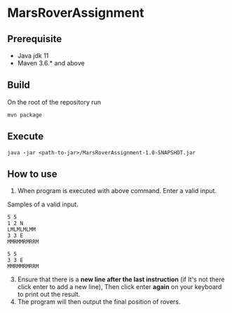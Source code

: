 # MarsRoverAssignment

## Prerequisite
- Java jdk 11
- Maven 3.6.* and above

## Build
On the root of the repository run

````shell
mvn package
````

## Execute
````shell
java -jar <path-to-jar>/MarsRoverAssignment-1.0-SNAPSHOT.jar
````

## How to use
1. When program is executed with above command. Enter a valid input. 

Samples of a valid input.
```
5 5
1 2 N
LMLMLMLMM
3 3 E
MMRMMRMRRM

```
```
5 5
3 3 E
MMRMMRMRRM

```
3. Ensure that there is a **new line after the last instruction** (if It's not there click enter to add a new line), Then click enter **again** on your keyboard to print out the result.
4. The program will then output the final position of rovers.


